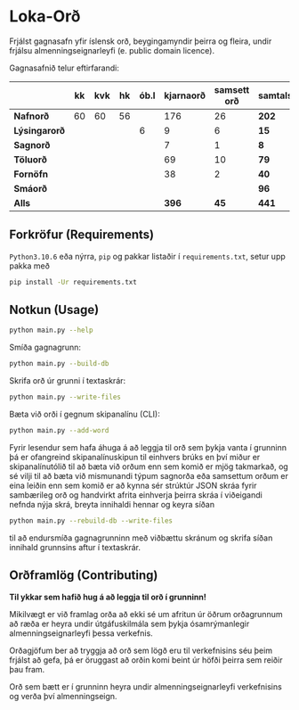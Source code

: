 # Loka-Orð

Frjálst gagnasafn yfir íslensk orð, beygingamyndir þeirra og fleira, undir frjálsu almenningseignarleyfi (e. public domain licence).

Gagnasafnið telur eftirfarandi:

|   | kk | kvk | hk | ób.l | kjarnaorð | samsett orð | samtals |
| --- | --- | --- | --- | --- | --- | --- | --- |
| **Nafnorð**     | 60 | 60 | 56 |   | 176 | 26 | **202** |
| **Lýsingarorð** |   |   |   | 6 | 9 | 6 | **15** |
| **Sagnorð**     |   |   |   |   | 7 | 1 | **8** |
| **Töluorð**     |   |   |   |   | 69 | 10 | **79** |
| **Fornöfn**     |   |   |   |   | 38 | 2 | **40** |
| **Smáorð**      |   |   |   |   |   |   | **96** |
| **Alls**        |   |   |   |   | **396** | **45** | **441** |


## Forkröfur (Requirements)

`Python3.10.6` eða nýrra, `pip` og pakkar listaðir í `requirements.txt`, setur upp pakka með

```bash
pip install -Ur requirements.txt
```

## Notkun (Usage)

```bash
python main.py --help
```

Smíða gagnagrunn:

```bash
python main.py --build-db
```

Skrifa orð úr grunni í textaskrár:

```bash
python main.py --write-files
```

Bæta við orði í gegnum skipanalínu (CLI):

```bash
python main.py --add-word
```

Fyrir lesendur sem hafa áhuga á að leggja til orð sem þykja vanta í grunninn þá er ofangreind skipanalínuskipun til einhvers brúks en því miður er skipanalínutólið til að bæta við orðum enn sem komið er mjög takmarkað, og sé vilji til að bæta við mismunandi týpum sagnorða eða samsettum orðum er eina leiðin enn sem komið er að kynna sér strúktúr JSON skráa fyrir sambærileg orð og handvirkt afrita einhverja þeirra skráa í viðeigandi nefnda nýja skrá, breyta innihaldi hennar og keyra síðan

```bash
python main.py --rebuild-db --write-files
```

til að endursmíða gagnagrunninn með viðbættu skránum og skrifa síðan innihald grunnsins aftur í textaskrár.

## Orðframlög (Contributing)

**Til ykkar sem hafið hug á að leggja til orð í grunninn!**

Mikilvægt er við framlag orða að ekki sé um afritun úr öðrum orðagrunnum að ræða er heyra undir útgáfuskilmála sem þykja ósamrýmanlegir almenningseignarleyfi þessa verkefnis.

Orðagjöfum ber að tryggja að orð sem lögð eru til verkefnisins séu þeim frjálst að gefa, þá er öruggast að orðin komi beint úr höfði þeirra sem reiðir þau fram.

Orð sem bætt er í grunninn heyra undir almenningseignarleyfi verkefnisins og verða því almenningseign.

